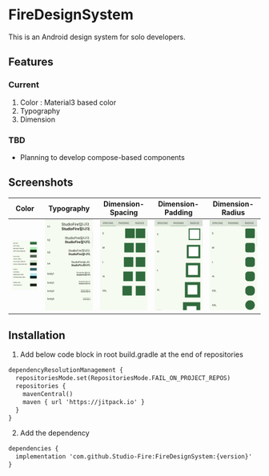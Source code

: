 # FireDesignSystem
This is an Android design system for solo developers.


## Features
### Current
1. Color : Material3 based color 
2. Typography
3. Dimension

### TBD
* Planning to develop compose-based components


## Screenshots
|Color|Typography|Dimension-Spacing|Dimension-Padding|Dimension-Radius|
|:---:|:---:|:---:|:---:|:---:|
|![color](https://github.com/Studio-Fire/FireDesignSystem/blob/main/preview/preview_color.png?raw=true)|![typo](https://github.com/Studio-Fire/FireDesignSystem/blob/main/preview/preview_typo.png?raw=true)|![dimen_spacing](https://github.com/Studio-Fire/FireDesignSystem/blob/main/preview/preview_dimen_spacing.png?raw=true)|![dimen_padding](https://github.com/Studio-Fire/FireDesignSystem/blob/main/preview/preview_dimen_padding.png?raw=true)|![dimen_radius](https://github.com/Studio-Fire/FireDesignSystem/blob/main/preview/preview_diemen_radius.png?raw=true)|

## Installation
1. Add below code block in root build.gradle at the end of repositories
```
dependencyResolutionManagement {
  repositoriesMode.set(RepositoriesMode.FAIL_ON_PROJECT_REPOS)
  repositories {
    mavenCentral()
    maven { url 'https://jitpack.io' }
  }
}
```
2. Add the dependency
```
dependencies {
  implementation 'com.github.Studio-Fire:FireDesignSystem:{version}'
}
```
